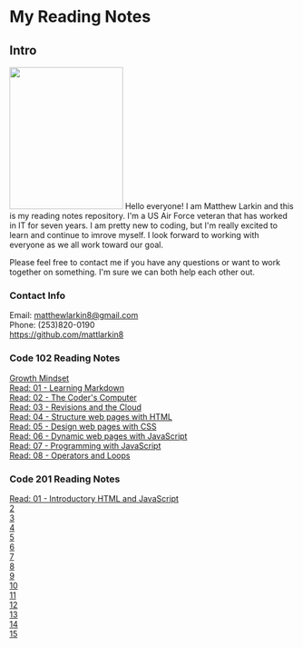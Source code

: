 # **My Reading Notes**

## **Intro**

<img src="https://user-images.githubusercontent.com/104344814/165158585-2c82acc3-4646-48fb-bfff-8ba10c0c8ea5.jpeg" width="200" height="250" />  
Hello everyone! I am Matthew Larkin and this is my reading notes repository. I'm a US Air Force veteran that has worked in IT for seven years. I am pretty new to coding, but I'm really excited to learn and continue to imrove myself. I look forward to working with everyone as we all work toward our goal.

Please feel free to contact me if you have any questions or want to work together on something. I'm sure we can both help each other out.

### **Contact Info**

Email: matthewlarkin8@gmail.com  
Phone: (253)820-0190  
<https://github.com/mattlarkin8>

### **Code 102 Reading Notes**

[Growth Mindset](Growth%20Mindset.md)  
[Read: 01 - Learning Markdown](Markdown.md)  
[Read: 02 - The Coder's Computer](Coder.md)  
[Read: 03 - Revisions and the Cloud](Cloud.md)  
[Read: 04 - Structure web pages with HTML](HTML.md)  
[Read: 05 - Design web pages with CSS](CSS.md)  
[Read: 06 - Dynamic web pages with JavaScript](JS.md)  
[Read: 07 - Programming with JavaScript](Functions.md)  
[Read: 08 - Operators and Loops](Loops.md)  

### **Code 201 Reading Notes**

[Read: 01 - Introductory HTML and JavaScript](class-01.md)  
[2](class-02.md)  
[3](class-03.md)  
[4](class-04.md)  
[5](class-05.md)  
[6](class-06.md)  
[7](class-07.md)  
[8](class-08.md)  
[9](class-09.md)  
[10](class-10.md)  
[11](class-11.md)  
[12](class-12.md)  
[13](class-13.md)  
[14](class-14.md)  
[15](class-15.md)  

